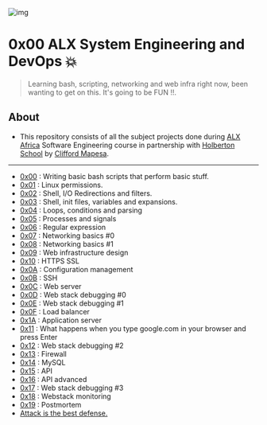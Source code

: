 ![img](https://assets.imaginablefutures.com/media/images/ALX_Logo.max-200x150.png)

# 0x00 ALX System Engineering and DevOps 💥

> Learning bash, scripting, networking and web infra right now, been wanting to get on this. It's going to be FUN !!.

## About

- This repository consists of all the subject projects done during [ALX Africa](https://www.alxafrica.com/) Software Engineering course in partnership with [Holberton School](https://www.holbertonschool.com/) by [Clifford Mapesa](https://github.com/droffilc1).

---

- [0x00](./0x00-shell_basics) : Writing basic bash scripts that perform basic stuff.
- [0x01](./0x01-shell_permissions) : Linux permissions.
- [0x02](./0x02-shell_redirections) : Shell, I/O Redirections and filters.
- [0x03](./0x03-shell_variables_expansions) : Shell, init files, variables and expansions.
- [0x04](./0x04-loops_conditions_and_parsing) : Loops, conditions and parsing
- [0x05](./0x05-processes_and_signals) : Processes and signals
- [0x06](./0x06-regular_expressions) : Regular expression
- [0x07](./0x07-networking_basics) : Networking basics #0
- [0x08](./0x08-networking_basics_2) : Networking basics #1
- [0x09](./0x09-web_infrastructure_design) : Web infrastructure design
- [0x10](./0x10-https_ssl) : HTTPS SSL
- [0x0A](./0x0A-configuration_management) : Configuration management
- [0x0B](./0x0B-ssh) : SSH
- [0x0C](./0x0C-web_server) : Web server
- [0x0D](./0x0D-web_stack_debugging_0) : Web stack debugging #0
- [0x0E](./0x0E-web_stack_debugging_1) : Web stack debugging #1
- [0x0F](./0x0F-load_balancer) : Load balancer
- [0x1A](./0x1A-application_server) : Application server
- [0x11](./0x11-what_happens_when_your_type_google_com_in_your_browser_and_press_enter) : What happens when you type google.com in your browser and press Enter
- [0x12](./0x12-web_stack_debugging_2) : Web stack debugging #2
- [0x13](./0x13-firewall) : Firewall
- [0x14](./0x14-mysql) : MySQL
- [0x15](./0x15-api) : API
- [0x16](./0x16-api_advanced) : API advanced
- [0x17](./0x17-web_stack_debugging_3) : Web stack debugging #3
- [0x18](./0x18-webstack_monitoring) : Webstack monitoring
- [0x19](./0x19-postmortem) : Postmortem
- [Attack is the best defense.](./attack_is_the_best_defense)
